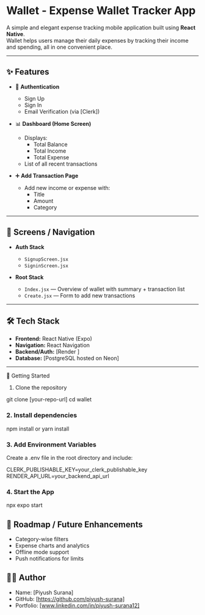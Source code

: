 # Wallet - Expense Wallet Tracker App

A simple and elegant expense tracking mobile application built using **React Native**.  
Wallet helps users manage their daily expenses by tracking their income and spending, all in one convenient place.

---

## ✨ Features

- 🔐 **Authentication**
  - Sign Up
  - Sign In
  - Email Verification (via [Clerk])

- 📊 **Dashboard (Home Screen)**
  - Displays:
    - Total Balance
    - Total Income
    - Total Expense
  - List of all recent transactions

- ➕ **Add Transaction Page**
  - Add new income or expense with:
    - Title
    - Amount
    - Category

---

## 📱 Screens / Navigation

- **Auth Stack**
  - `SignupScreen.jsx`
  - `SigninScreen.jsx`

- **Root Stack**
  - `Index.jsx` — Overview of wallet with summary + transaction list
  - `Create.jsx` — Form to add new transactions

---

## 🛠️ Tech Stack

- **Frontend:** React Native (Expo)
- **Navigation:** React Navigation
- **Backend/Auth:** [Render ]
- **Database:** [PostgreSQL hosted on Neon]

---

🚀 Getting Started

1. Clone the repository

git clone [your-repo-url]
cd wallet

### 2. Install dependencies

npm install
or
yarn install

### 3. Add Environment Variables
Create a .env file in the root directory and include:

CLERK_PUBLISHABLE_KEY=your_clerk_publishable_key
RENDER_API_URL=your_backend_api_url

### 4. Start the App

npx expo start

## 🧪 Roadmap / Future Enhancements
- Category-wise filters
- Expense charts and analytics
- Offline mode support
- Push notifications for limits



##  🙋‍♂️ Author
- Name: [Piyush Surana]
- GitHub: [https://github.com/piyush-surana]
- Portfolio: [www.linkedin.com/in/piyush-surana12]
